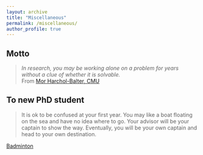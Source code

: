 ```yaml
---
layout: archive
title: "Miscellaneous"
permalink: /miscellaneous/
author_profile: true
---
```


## **Motto**

> *In research, you may be working alone on a problem for years without a clue of whether it is solvable.* <br /> From [Mor Harchol-Balter, CMU](https://www.cs.cmu.edu/~harchol/gradschooltalk.pdf)

## **To new PhD student**

> It is ok to be confused at your first year. You may like a boat floating on the sea and have no idea where to go. Your advisor will be your captain to show the way. Eventually, you will be your own captain and head to your own destination.

[Badminton](https://xilinggrantli.github.io/badminton/)